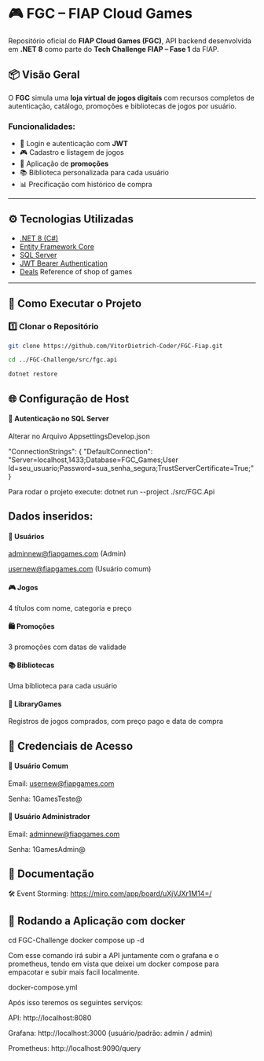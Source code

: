 # 🎮 FGC – FIAP Cloud Games

Repositório oficial do **FIAP Cloud Games (FGC)**, API backend desenvolvida em **.NET 8** como parte do **Tech Challenge FIAP – Fase 1** da FIAP.

## 📦 Visão Geral

O **FGC** simula uma **loja virtual de jogos digitais** com recursos completos de autenticação, catálogo, promoções e bibliotecas de jogos por usuário.

### Funcionalidades:

- 🔐 Login e autenticação com **JWT**
- 🎮 Cadastro e listagem de jogos
- 💸 Aplicação de **promoções**
- 📚 Biblioteca personalizada para cada usuário
- 📊 Precificação com histórico de compra

---

## ⚙️ Tecnologias Utilizadas

- [.NET 8 (C#)](https://learn.microsoft.com/en-us/dotnet/)
- [Entity Framework Core](https://learn.microsoft.com/en-us/ef/core/)
- [SQL Server](https://www.microsoft.com/en-us/sql-server/)
- [JWT Bearer Authentication](https://jwt.io/)
- [Deals](https://gg.deals/) Reference of shop of games
---

## 🚀 Como Executar o Projeto

### 1️⃣ Clonar o Repositório

```bash
git clone https://github.com/VitorDietrich-Coder/FGC-Fiap.git

cd ../FGC-Challenge/src/fgc.api

dotnet restore
```
## 🌐 Configuração de Host

#### 👤 Autenticação no SQL Server

Alterar no Arquivo AppsettingsDevelop.json

"ConnectionStrings": {
  "DefaultConnection": "Server=localhost,1433;Database=FGC_Games;User Id=seu_usuario;Password=sua_senha_segura;TrustServerCertificate=True;"
}

Para rodar o projeto execute:
dotnet run --project ./src/FGC.Api

## Dados inseridos:

#### 👤 Usuários

adminnew@fiapgames.com (Admin)

usernew@fiapgames.com (Usuário comum)

####  🎮 Jogos

4 títulos com nome, categoria e preço

####  🛍️ Promoções

3 promoções com datas de validade

####  📚 Bibliotecas

Uma biblioteca para cada usuário

####  🧾 LibraryGames

Registros de jogos comprados, com preço pago e data de compra

## 🔐 Credenciais de Acesso

####   👤 Usuário Comum

Email: usernew@fiapgames.com

Senha: 1GamesTeste@

####  👑 Usuário Administrador

Email: adminnew@fiapgames.com

Senha: 1GamesAdmin@

##  📄 Documentação

🛠️ Event Storming: https://miro.com/app/board/uXjVJXr1M14=/

##  🐳 Rodando a Aplicação com docker

cd FGC-Challenge
docker compose up -d

Com esse comando irá subir a API juntamente com o grafana e o prometheus, 
tendo em vista que deixei um docker compose para empacotar e subir mais facil localmente.

docker-compose.yml

Após isso teremos os seguintes serviços:

API: http://localhost:8080

Grafana: http://localhost:3000
(usuário/padrão: admin / admin)

Prometheus: http://localhost:9090/query



